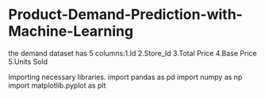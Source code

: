# Product-Demand-Prediction-with-Machine-Learning

the demand dataset has 5 columns:1.Id 2.Store_Id 3.Total Price	4.Base Price 5.Units Sold


Importing necessary libraries.
import pandas as pd
import numpy as np
import matplotlib.pyplot as plt
